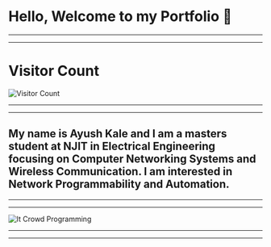 # Hello, Welcome to my Portfolio 👋

_______________________________________
_______________________________________

# Visitor Count 

![Visitor Count](https://profile-counter.glitch.me/{ayushkale1909}/count.svg)

_______________________________________
_______________________________________

## My name is Ayush Kale and I am a masters student at NJIT in Electrical Engineering focusing on Computer Networking Systems and Wireless Communication. I am interested in Network Programmability and Automation. 

_______________________________________
_______________________________________

![It Crowd Programming](https://media.giphy.com/media/1C8bHHJturSx2/source.gif)

_______________________________________
_______________________________________
<!--
**ayushkale1909/ayushkale1909** is a ✨ _special_ ✨ repository because its `README.md` (this file) appears on your GitHub profile.

Here are some ideas to get you started:

- 🔭 I’m currently working on ...
- 🌱 I’m currently learning ...
- 👯 I’m looking to collaborate on ...
- 🤔 I’m looking for help with ...
- 💬 Ask me about ...
- 📫 How to reach me: ...
- 😄 Pronouns: ...
- ⚡ Fun fact: ...
-->
